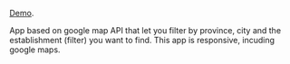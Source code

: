 [Demo](http://pablocgdev.github.io/Google-Maps-Filters/).

App based on google map API that let you filter by province, city and the establishment (filter) you want to find. 
This app is responsive, incuding google maps.
